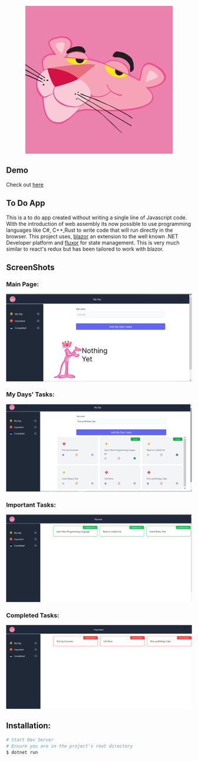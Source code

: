 <p align="center"><a href="https://price-tracker.webmelvin.me" target="_blank">
<img src="https://raw.githubusercontent.com/melvin78/ToDoApp/master/ToDoApp/blob/pink.jpg" width="400"></a></p>

## Demo

Check out [here](https://blazor-todo.webmelvin.me)

## To Do App

This is a to do app created without writing a single line of Javascript code.
With the introduction of web assembly its now possible to use programming languages
like C#, C++,Rust to write code that will run directly in the browser.
This project uses, [blazor](https://dotnet.microsoft.com/en-us/apps/aspnet/web-apps/blazor) an extension
to the well known .NET Developer platform and [fluxor](https://github.com/mrpmorris/Fluxor)
for state management. This is very much similar to react's redux but has been tailored to
work with blazor.


## ScreenShots

### Main Page:

<img src="https://raw.githubusercontent.com/melvin78/ToDoApp/master/ToDoApp/blob/nothing-yet.png" alt="here">


### My Days' Tasks:

<img src="https://raw.githubusercontent.com/melvin78/ToDoApp/master/ToDoApp/blob/task-list.png" alt="here">

### Important Tasks:

<img src="https://raw.githubusercontent.com/melvin78/ToDoApp/master/ToDoApp/blob/important.png" alt="here">


### Completed Tasks:

<img src="https://raw.githubusercontent.com/melvin78/ToDoApp/master/ToDoApp/blob/complete.png" alt="here">

## Installation:

```bash
# Start Dev Server
# Ensure you are in the project's root directory
$ dotnet run


